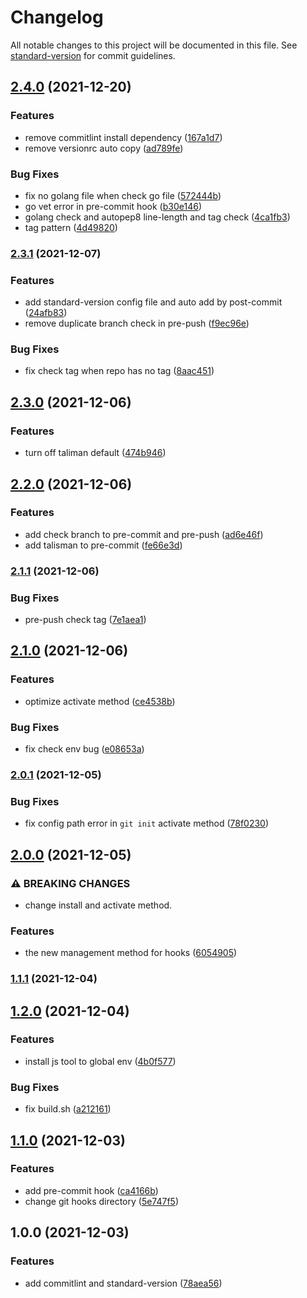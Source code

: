 # Changelog

All notable changes to this project will be documented in this file. See [standard-version](https://github.com/conventional-changelog/standard-version) for commit guidelines.

## [2.4.0](https://github.com/tzaiyang/git-hooks/compare/v2.3.1...v2.4.0) (2021-12-20)


### Features

* remove commitlint install dependency ([167a1d7](https://github.com/tzaiyang/git-hooks/commit/167a1d7c452ccb862f6bb49f71beccc82fceb178))
* remove versionrc auto copy ([ad789fe](https://github.com/tzaiyang/git-hooks/commit/ad789fe69dbb2886e471d5b2c71c5e078ba5d3df))


### Bug Fixes

* fix no golang file when check go file ([572444b](https://github.com/tzaiyang/git-hooks/commit/572444b268424e26914625c0c0ce227dacb402f9))
* go vet error in pre-commit hook ([b30e146](https://github.com/tzaiyang/git-hooks/commit/b30e14624dab60ce2d3bd64041aa2685847514b8))
* golang check and autopep8 line-length and tag check ([4ca1fb3](https://github.com/tzaiyang/git-hooks/commit/4ca1fb33d4ef98d15912d128e55e2ab5c0337e2f))
* tag pattern ([4d49820](https://github.com/tzaiyang/git-hooks/commit/4d498205be12b19d3dac27c7984c8de875da7bbc))

### [2.3.1](https://github.com/tzaiyang/git-hooks/compare/v2.3.0...v2.3.1) (2021-12-07)


### Features

* add standard-version config file and auto add by post-commit ([24afb83](https://github.com/tzaiyang/git-hooks/commit/24afb8316b941f5e1a3ff9068c595c386e77fde5))
* remove duplicate branch check in pre-push ([f9ec96e](https://github.com/tzaiyang/git-hooks/commit/f9ec96ef8b5a1e6d6727ccef93aec9d4fac3a426))


### Bug Fixes

* fix check tag when repo has no tag ([8aac451](https://github.com/tzaiyang/git-hooks/commit/8aac4510c981bd934cda29360d951bfd21b05d58))

## [2.3.0](https://github.com/tzaiyang/git-hooks/compare/v2.2.0...v2.3.0) (2021-12-06)


### Features

* turn off taliman default ([474b946](https://github.com/tzaiyang/git-hooks/commit/474b94672c8d70e2f96121b4e7e503604bebba8c))

## [2.2.0](https://github.com/tzaiyang/git-hooks/compare/v2.1.1...v2.2.0) (2021-12-06)


### Features

* add check branch to pre-commit and pre-push ([ad6e46f](https://github.com/tzaiyang/git-hooks/commit/ad6e46fc343d2a38c0ba9f1e9b64edead06fe3e3))
* add talisman to pre-commit ([fe66e3d](https://github.com/tzaiyang/git-hooks/commit/fe66e3d5cd04e455eb5a43656e6f640d94f2987a))

### [2.1.1](https://github.com/tzaiyang/git-hooks/compare/v2.1.0...v2.1.1) (2021-12-06)


### Bug Fixes

* pre-push check tag ([7e1aea1](https://github.com/tzaiyang/git-hooks/commit/7e1aea132040fbfe672600b6e58b38fd267ec5da))

## [2.1.0](https://github.com/tzaiyang/git-hooks/compare/v2.0.1...v2.1.0) (2021-12-06)


### Features

* optimize activate method ([ce4538b](https://github.com/tzaiyang/git-hooks/commit/ce4538b47dde959ff6a87731d9928879d743a747))


### Bug Fixes

* fix check env bug ([e08653a](https://github.com/tzaiyang/git-hooks/commit/e08653a6eee4cb8431815f8d041a6738ec153504))

### [2.0.1](https://github.com/tzaiyang/git-hooks/compare/v2.0.0...v2.0.1) (2021-12-05)


### Bug Fixes

* fix config path error in `git init` activate method ([78f0230](https://github.com/tzaiyang/git-hooks/commit/78f0230dce43a7d326a99596e113ae0731c3abdd))

## [2.0.0](https://github.com/tzaiyang/git-hooks/compare/v1.2.0...v2.0.0) (2021-12-05)


### ⚠ BREAKING CHANGES

* change install and activate method.

### Features

* the new management method for hooks ([6054905](https://github.com/tzaiyang/git-hooks/commit/6054905b40eae35810018cfb1956212b0048dfb7))

### [1.1.1](https://github.com/tzaiyang/git-hooks/compare/v1.1.0...v1.1.1) (2021-12-04)

## [1.2.0](https://github.com/tzaiyang/git-hooks/compare/v1.1.0...v1.2.0) (2021-12-04)


### Features

* install js tool to global env ([4b0f577](https://github.com/tzaiyang/git-hooks/commit/4b0f57792a6ec0ec8339717f46bf384a2c7b5d29))


### Bug Fixes

* fix build.sh ([a212161](https://github.com/tzaiyang/git-hooks/commit/a212161f908943b8516fd2d6a7f78177e734143e))

## [1.1.0](https://github.com/tzaiyang/git-hooks/compare/v1.0.0...v1.1.0) (2021-12-03)


### Features

* add pre-commit hook ([ca4166b](https://github.com/tzaiyang/git-hooks/commit/ca4166b01de50593362c27e3bb7c08824529e64e))
* change git hooks directory ([5e747f5](https://github.com/tzaiyang/git-hooks/commit/5e747f59fd0827db4a649cb51b5951770d242fae))

## 1.0.0 (2021-12-03)


### Features

* add commitlint and standard-version ([78aea56](https://github.com/tzaiyang/git-hooks/commit/78aea568df621bd2d7c2e8d96c63b401fda25d5a))
